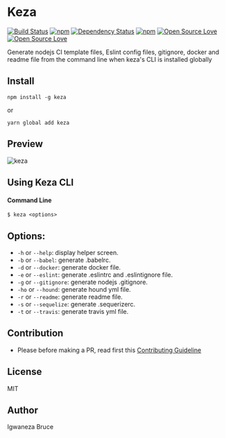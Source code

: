 # Keza

[![Build Status](https://travis-ci.org/knowbee/keza.svg?branch=master)](https://travis-ci.org/knowbee/keza)
[![npm](https://img.shields.io/npm/dt/keza.svg)](https://www.npmjs.com/package/keza)
[![Dependency Status](https://david-dm.org/knowbee/keza.svg)](https://david-dm.org/knowbee/keza)
[![npm](https://img.shields.io/npm/v/keza.svg)](https://www.npmjs.com/package/keza)
[![Open Source Love](https://badges.frapsoft.com/os/v1/open-source.svg?v=102)](https://github.com/ellerbrock/open-source-badge/)
[![Open Source Love](https://badges.frapsoft.com/os/mit/mit.svg?v=102)](https://github.com/ellerbrock/open-source-badge/)

Generate nodejs CI template files, Eslint config files, gitignore, docker and readme file from the command line when keza's CLI is installed globally

## Install

```cli
npm install -g keza
```

or

```cli
yarn global add keza
```

## Preview

![keza](https://res.cloudinary.com/pcesar/image/upload/v1577030211/keza_iyw2eg.gif)

## Using Keza CLI

#### Command Line

```cli
$ keza <options>
```

## Options:

- `-h` or `--help`: display helper screen.
- `-b` or `--babel`: generate .babelrc.
- `-d` or `--docker`: generate docker file.
- `-e` or `--eslint`: generate .eslintrc and .eslintignore file.
- `-g` or `--gitignore`: generate nodejs .gitignore.
- `-ho` or `--hound`: generate hound yml file.
- `-r` or `--readme`: generate readme file.
- `-s` or `--sequelize`: generate .sequerizerc.
- `-t` or `--travis`: generate travis yml file.

## Contribution

- Please before making a PR, read first this [Contributing Guideline](./CONTRIBUTING.md)

## License

MIT

## Author

Igwaneza Bruce
